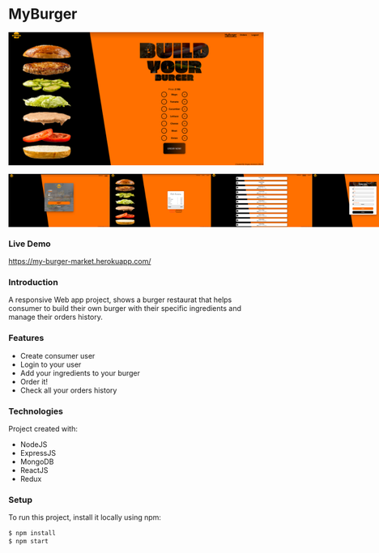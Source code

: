 # MyBurger
![](./readmeFiles/home-page.png)
<div style="display:flex; justify-content: space-between">
 <img src="./readmeFiles/login.png" alt="drawing" width="200"/>
<img src="./readmeFiles/summary.png" alt="drawing" width="200"/>
<img src="./readmeFiles/orders.png" alt="drawing" width="200"/>
<img src="./readmeFiles/contact.png" alt="drawing" width="200"/>
  </div>

### Live Demo
https://my-burger-market.herokuapp.com/


### Introduction
A responsive Web app project, shows a burger restaurat that helps consumer to build their own burger with their specific ingredients and manage their orders history.

### Features
* Create consumer user
* Login to your user
* Add your ingredients to your burger
* Order it!
* Check all your orders history


### Technologies
Project created with:
* NodeJS
* ExpressJS
* MongoDB
* ReactJS
* Redux

### Setup
To run this project, install it locally using npm:
```
$ npm install
$ npm start
```
